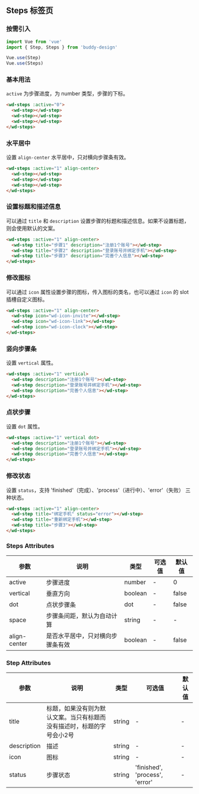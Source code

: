 ## Steps 标签页

### 按需引入

```javascript
import Vue from 'vue'
import { Step, Steps } from 'buddy-design'

Vue.use(Step)
Vue.use(Steps)
```

### 基本用法

`active` 为步骤进度，为 number 类型，步骤的下标。

```html
<wd-steps :active="0">
  <wd-step></wd-step>
  <wd-step></wd-step>
  <wd-step></wd-step>
</wd-steps>
```

### 水平居中

设置 `align-center` 水平居中，只对横向步骤条有效。

```html
<wd-steps :active="1" align-center>
  <wd-step></wd-step>
  <wd-step></wd-step>
  <wd-step></wd-step>
</wd-steps>
```

### 设置标题和描述信息

可以通过 `title` 和 `description` 设置步骤的标题和描述信息。如果不设置标题，则会使用默认的文案。

```html
<wd-steps :active="1" align-center>
  <wd-step title="步骤1" description="注册1个账号"></wd-step>
  <wd-step title="步骤2" description="登录账号并绑定手机"></wd-step>
  <wd-step title="步骤3" description="完善个人信息"></wd-step>
</wd-steps>
```

### 修改图标

可以通过 `icon` 属性设置步骤的图标，传入图标的类名，也可以通过 `icon` 的 slot 插槽自定义图标。

```html
<wd-steps :active="1" align-center>
  <wd-step icon="wd-icon-invite"></wd-step>
  <wd-step icon="wd-icon-link"></wd-step>
  <wd-step icon="wd-icon-clock"></wd-step>
</wd-steps>
```

### 竖向步骤条

设置 `vertical` 属性。

```html
<wd-steps :active="1" vertical>
  <wd-step description="注册1个账号"></wd-step>
  <wd-step description="登录账号并绑定手机"></wd-step>
  <wd-step description="完善个人信息"></wd-step>
</wd-steps>
```

### 点状步骤

设置 `dot` 属性。

```html
<wd-steps :active="1" vertical dot>
  <wd-step description="注册1个账号"></wd-step>
  <wd-step description="登录账号并绑定手机"></wd-step>
  <wd-step description="完善个人信息"></wd-step>
</wd-steps>
```

### 修改状态

设置 `status`，支持 'finished'（完成）、'process'（进行中）、'error'（失败） 三种状态。

```html
<wd-steps :active="1" align-center>
  <wd-step title="绑定手机" status="error"></wd-step>
  <wd-step title="重新绑定手机"></wd-step>
  <wd-step title="步骤3"></wd-step>
</wd-steps>
```

### Steps Attributes

| 参数      | 说明                                 | 类型      | 可选值       | 默认值   |
|---------- |------------------------------------ |---------- |------------- |-------- |
| active | 步骤进度 | number | - | 0 |
| vertical | 垂直方向 | boolean | - | false |
| dot | 点状步骤条 | dot | - | false |
| space | 步骤条间距，默认为自动计算 | string | - | - |
| align-center | 是否水平居中，只对横向步骤条有效 | boolean | - | false |

### Step Attributes

| 参数      | 说明                                 | 类型      | 可选值       | 默认值   |
|---------- |------------------------------------ |---------- |------------- |-------- |
| title | 标题，如果没有则为默认文案。当只有标题而没有描述时，标题的字号会小2号 | string | - | -
| description | 描述 | string | - | - |
| icon | 图标 | string | - | - |
| status | 步骤状态 | string | 'finished', 'process', 'error' | - |
